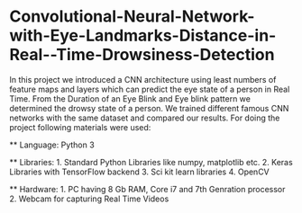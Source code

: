 # Convolutional-Neural-Network-with-Eye-Landmarks-Distance-in-Real--Time-Drowsiness-Detection

In this project we introduced a CNN architecture using least numbers of feature maps and layers which can predict the eye state of a person in Real Time. From the Duration of an Eye Blink and Eye blink pattern we determined the drowsy state of a person. We trained different famous CNN networks with the same dataset and compared our results. For doing the project following materials were used:

** Language: Python 3

** Libraries: 1. Standard Python Libraries like numpy, matplotlib etc.
              2. Keras Libraries with TensorFlow backend
              3. Sci kit learn libraries
              4. OpenCV
              
** Hardware:  1. PC having 8 Gb RAM, Core i7 and 7th Genration processor
              2. Webcam for capturing Real Time Videos
